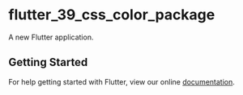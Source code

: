 # flutter_39_css_color_package

A new Flutter application.

## Getting Started

For help getting started with Flutter, view our online
[documentation](https://flutter.io/).
